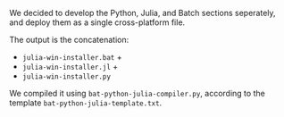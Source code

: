 We decided to develop the Python, Julia, and Batch sections seperately, and deploy them as a single cross-platform file.

The output is the concatenation:

 * `julia-win-installer.bat` +
 * `julia-win-installer.jl` +
 * `julia-win-installer.py`

We compiled it using `bat-python-julia-compiler.py`, according to the template `bat-python-julia-template.txt`.
